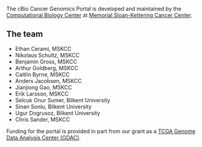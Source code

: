 The cBio Cancer Genomics Portal is developed and maintained by the [Computational Biology Center](http://cbio.mskcc.org/) at [Memorial Sloan-Kettering Cancer Center](http://www.mskcc.org/). 

## The team

 * Ethan Cerami, MSKCC
 * Nikolaus Schultz, MSKCC
 * Benjamin Gross, MSKCC
 * Arthur Goldberg, MSKCC
 * Caitlin Byrne, MSKCC
 * Anders Jacobsen, MSKCC
 * Jianjiong Gao, MSKCC
 * Erik Larsson, MSKCC
 * Selcuk Onur Sumer, Bilkent University
 * Sinan Sonlu, Bilkent University
 * Ugur Dogrusoz, Bilkent University
 * Chris Sander, MSKCC
 
Funding for the portal is provided in part from our grant as a [TCGA Genome Data Analysis Center (GDAC)](http://tcga.cancer.gov/wwd/program/research_network/gdac.asp).

